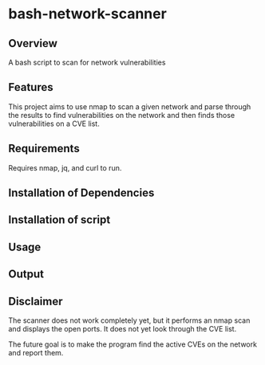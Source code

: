 # bash-network-scanner

## Overview
A bash script to scan for network vulnerabilities

## Features
This project aims to use nmap to scan a given network and parse through the results to find vulnerabilities on the network and then finds those vulnerabilities on a CVE list. 

## Requirements
Requires nmap, jq, and curl to run.

## Installation of Dependencies

## Installation of script

## Usage

## Output

## Disclaimer


The scanner does not work completely yet, but it performs an nmap scan and displays the open ports. It does not yet look through the CVE list. 

The future goal is to make the program find the active CVEs on the network and report them. 

